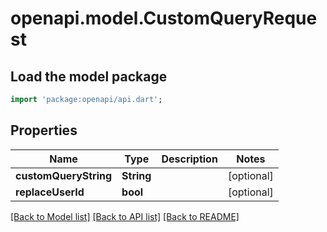 # openapi.model.CustomQueryRequest

## Load the model package
```dart
import 'package:openapi/api.dart';
```

## Properties
Name | Type | Description | Notes
------------ | ------------- | ------------- | -------------
**customQueryString** | **String** |  | [optional] 
**replaceUserId** | **bool** |  | [optional] 

[[Back to Model list]](../README.md#documentation-for-models) [[Back to API list]](../README.md#documentation-for-api-endpoints) [[Back to README]](../README.md)


